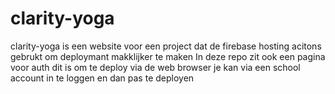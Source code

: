 # clarity-yoga
clarity-yoga is een website voor een project dat de firebase hosting acitons gebrukt om deploymant makklijker te maken
In deze repo zit ook een pagina voor auth dit is om te deploy via de web browser je kan via een school account in te loggen en dan pas te deployen
